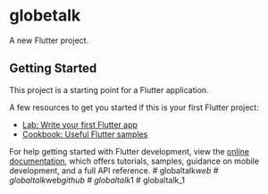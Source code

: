 # globetalk

A new Flutter project.

## Getting Started

This project is a starting point for a Flutter application.

A few resources to get you started if this is your first Flutter project:

- [Lab: Write your first Flutter app](https://docs.flutter.dev/get-started/codelab)
- [Cookbook: Useful Flutter samples](https://docs.flutter.dev/cookbook)

For help getting started with Flutter development, view the
[online documentation](https://docs.flutter.dev/), which offers tutorials,
samples, guidance on mobile development, and a full API reference.
#   g l o b a l t a l k _ w e b  
 #   g l o b a l t a l k _ w e b _ g i t h u b  
 #   g l o b a l t a l k _ 1  
 #   g l o b a l t a l k _ 1  
 